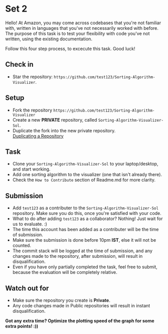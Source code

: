 # Set 2

Hello! At Amazon, you may come across codebases that you're not familiar with, written in languages that you've not necessarily worked with before. The purpose of this task is to test your flexibility with code you've not written, using the existing documentation.

Follow this four step process, to excecute this task. Good luck!

## Check in

* Star the repository: ```https://github.com/test123/Sorting-Algorithm-Visualizer```.

## Setup

* Fork the repository ```https://github.com/test123/Sorting-Algorithm-Visualizer```
* Create a new **PRIVATE** repository, called ```Sorting-Algorithm-Visualizer-Sol```.
* Duplicate the fork into the new private repository.  
[Duplicating a Repository](https://help.github.com/en/github/creating-cloning-and-archiving-repositories/duplicating-a-repository)



## Task
* Clone your ```Sorting-Algorithm-Visualizer-Sol``` to your laptop/desktop, and start working.
* Add one sorting algorithm to the visualizer (one that isn't already there).
* Check the ```How to Contribute``` section of Readme.md for more clarity.

## Submission

* Add ```test123``` as a contributer to the ```Sorting-Algorithm-Visualizer-Sol``` repository. Make sure you do this, once you're satisfied with your code.
* What to do after adding ```test123``` as a collaborator? Nothing! Just wait for us to evaluate. :)
* The time this account has been added as a contributer will be the time of submission.
* Make sure the submission is done before 10pm **IST**, else it will not be counted.
* The commit stack will be logged at the time of submission, and any changes made to the repository, after submission, will result in disqualification.
* Even if you have only partially completed the task, feel free to submit, because the evaluation will be completely relative.

## Watch out for

* Make sure the repository you create is **Private**.
* Any code changes made in Public repositories will result in instant disqualification.

**Got any extra time? Optimize the plotting speed of the graph for some extra points! :))**
